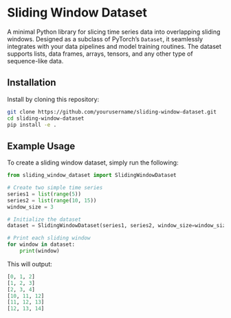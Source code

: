 # Sliding Window Dataset
A minimal Python library for slicing time series data into overlapping sliding windows. Designed as a subclass of PyTorch’s `Dataset`, it seamlessly integrates with your data pipelines and model training routines. The dataset supports lists, data frames, arrays, tensors, and any other type of sequence-like data.

## Installation
Install by cloning this repository:
```bash
git clone https://github.com/yourusername/sliding-window-dataset.git
cd sliding-window-dataset
pip install -e .
```

## Example Usage
To create a sliding window dataset, simply run the following:

```python
from sliding_window_dataset import SlidingWindowDataset

# Create two simple time series
series1 = list(range(5))
series2 = list(range(10, 15))
window_size = 3

# Initialize the dataset
dataset = SlidingWindowDataset(series1, series2, window_size=window_size)

# Print each sliding window
for window in dataset:
    print(window)
```

This will output:
```python
[0, 1, 2]
[1, 2, 3]
[2, 3, 4]
[10, 11, 12]
[11, 12, 13]
[12, 13, 14]
```